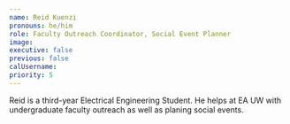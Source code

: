 ```yaml
---
name: Reid Kuenzi
pronouns: he/him
role: Faculty Outreach Coordinator, Social Event Planner
image:
executive: false
previous: false
calUsername:
priority: 5
---
```


Reid is a third-year Electrical Engineering Student. He helps at EA UW with undergraduate faculty outreach as well as planing social events.
